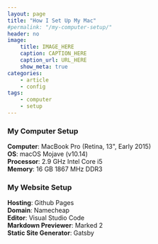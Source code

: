 ```yaml
---
layout: page
title: "How I Set Up My Mac"
#permalink: "/my-computer-setup/"
header: no
image:
    title: IMAGE_HERE
    caption: CAPTION_HERE
    caption_url: URL_HERE
    show_meta: true
categories:
    - article
    - config
tags:
    - computer
    - setup
---
```


### My Computer Setup
__Computer__: MacBook Pro (Retina, 13", Early 2015) <br/>
__OS__: macOS Mojave (v10.14) <br/>
__Processor__: 2.9 GHz Intel Core i5 <br/>
__Memory__: 16 GB 1867 MHz DDR3 <br/>

### My Website Setup
__Hosting__: Github Pages <br/>
__Domain__: Namecheap <br/>
__Editor__: Visual Studio Code <br/>
__Markdown Previewer__: Marked 2 <br/>
__Static Site Generator__: Gatsby <br/>